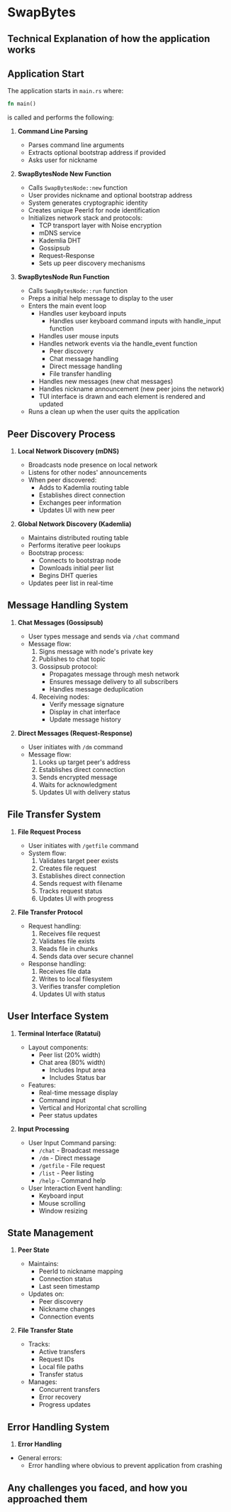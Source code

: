 # SwapBytes

## Technical Explanation of how the application works

## Application Start

The application starts in `main.rs` where:

```rust
fn main() 
```

is called and performs the following:

1. **Command Line Parsing**
   - Parses command line arguments
   - Extracts optional bootstrap address if provided
   - Asks user for nickname

2. **SwapBytesNode New Function**

   - Calls `SwapBytesNode::new` function
   - User provides nickname and optional bootstrap address
   - System generates cryptographic identity
   - Creates unique PeerId for node identification
   - Initializes network stack and protocols:
     - TCP transport layer with Noise encryption
     - mDNS service
     - Kademlia DHT
     - Gossipsub
     - Request-Response
     - Sets up peer discovery mechanisms

3. **SwapBytesNode Run Function**
   - Calls `SwapBytesNode::run` function
   - Preps a initial help message to display to the user
   - Enters the main event loop
     - Handles user keyboard inputs
       - Handles user keyboard command inputs with handle_input function
     - Handles user mouse inputs
     - Handles network events via the handle_event function
       - Peer discovery
       - Chat message handling
       - Direct message handling
       - File transfer handling
     - Handles new messages (new chat messages)
     - Handles nickname announcement (new peer joins the network)
     - TUI interface is drawn and each element is rendered and updated
   - Runs a clean up when the user quits the application

## Peer Discovery Process

1. **Local Network Discovery (mDNS)**
   - Broadcasts node presence on local network
   - Listens for other nodes' announcements
   - When peer discovered:
     - Adds to Kademlia routing table
     - Establishes direct connection
     - Exchanges peer information
     - Updates UI with new peer

2. **Global Network Discovery (Kademlia)**
   - Maintains distributed routing table
   - Performs iterative peer lookups
   - Bootstrap process:
     - Connects to bootstrap node
     - Downloads initial peer list
     - Begins DHT queries
   - Updates peer list in real-time

## Message Handling System

1. **Chat Messages (Gossipsub)**
   - User types message and sends via `/chat` command
   - Message flow:
     1. Signs message with node's private key
     2. Publishes to chat topic
     3. Gossipsub protocol:
        - Propagates message through mesh network
        - Ensures message delivery to all subscribers
        - Handles message deduplication
     4. Receiving nodes:
        - Verify message signature
        - Display in chat interface
        - Update message history

2. **Direct Messages (Request-Response)**
   - User initiates with `/dm` command
   - Message flow:
     1. Looks up target peer's address
     2. Establishes direct connection
     3. Sends encrypted message
     4. Waits for acknowledgment
     5. Updates UI with delivery status

## File Transfer System

1. **File Request Process**
   - User initiates with `/getfile` command
   - System flow:
     1. Validates target peer exists
     2. Creates file request
     3. Establishes direct connection
     4. Sends request with filename
     5. Tracks request status
     6. Updates UI with progress

2. **File Transfer Protocol**
   - Request handling:
     1. Receives file request
     2. Validates file exists
     3. Reads file in chunks
     4. Sends data over secure channel
   - Response handling:
     1. Receives file data
     2. Writes to local filesystem
     3. Verifies transfer completion
     4. Updates UI with status

## User Interface System

1. **Terminal Interface (Ratatui)**
   - Layout components:
     - Peer list (20% width)
     - Chat area (80% width)
       - Includes Input area
       - Includes Status bar
   - Features:
     - Real-time message display
     - Command input
     - Vertical and Horizontal chat scrolling
     - Peer status updates

2. **Input Processing**
   - User Input Command parsing:
     - `/chat` - Broadcast message
     - `/dm` - Direct message
     - `/getfile` - File request
     - `/list` - Peer listing
     - `/help` - Command help
   - User Interaction Event handling:
     - Keyboard input
     - Mouse scrolling
     - Window resizing

## State Management

1. **Peer State**
   - Maintains:
     - PeerId to nickname mapping
     - Connection status
     - Last seen timestamp
   - Updates on:
     - Peer discovery
     - Nickname changes
     - Connection events

2. **File Transfer State**
   - Tracks:
     - Active transfers
     - Request IDs
     - Local file paths
     - Transfer status
   - Manages:
     - Concurrent transfers
     - Error recovery
     - Progress updates

## Error Handling System

1. **Error Handling**

- General errors:
  - Error handling where obvious to prevent application from crashing

## Any challenges you faced, and how you approached them

